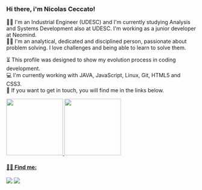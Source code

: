 ### Hi there, i'm Nicolas Ceccato!

:man_technologist: I'm an Industrial Engineer (UDESC) and I'm currently studying Analysis and Systems Development also at UDESC. I'm working as a junior developer at Neomind.</br> 
:man_scientist: I'm an analytical, dedicated and disciplined person, passionate about problem solving. I love challenges and being able to learn to solve them.</br>

:hourglass_flowing_sand: This profile was designed to show my evolution process in coding development.</br> 
:computer: I'm currently working with JAVA, JavaScript, Linux, Git, HTML5 and CSS3.</br>
:call_me_hand: If you want to get in touch, you will find me in the links below.

<div>
  <a href="https://github.com/nicolasceccato">
  <img height="150em" src="https://github-readme-stats.vercel.app/api/top-langs/?username=nicolasceccato&layout=compact&langs_count=7&theme=dracula"/>
  <img height="150em" src="https://github-readme-stats.vercel.app/api?username=nicolasceccato&show_icons=true&theme=dracula&include_all_commits=true&count_private=true"/>
</div>

  #### ✍🏻 Find me:
  
  <div>

<a href="https://instagram.com/nicogceccato" target="_blank"><img src="https://img.shields.io/badge/-Instagram-%23E4405F?style=for-the-badge&logo=instagram&logoColor=white" target="_blank"></a>
<a href="https://www.linkedin.com/in/nicolas-gabriel-ceccato" target="_blank"><img src="https://img.shields.io/badge/-LinkedIn-%230077B5?style=for-the-badge&logo=linkedin&logoColor=white" target="_blank"></a>   
</div>
